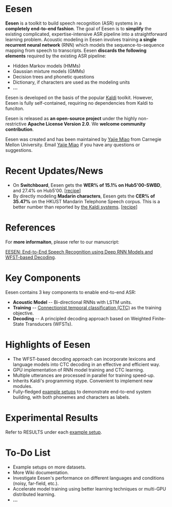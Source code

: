 # Eesen

**Eesen** is a toolkit to build speech recognition (ASR) systems in a **completely end-to-end fashion**. The goal of Eesen is to **simplify** the existing complicated, expertise-intensive ASR pipeline into a straightforward learning problem. Acoustic modeling in Eesen involves training **a single recurrent neural network** (RNN) which models the sequence-to-sequence mapping from speech to transcripts. Eesen **discards the following elements** required by the existing ASR pipeline:

* Hidden Markov models (HMMs)
* Gaussian mixture models (GMMs)
* Decision trees and phonetic questions
* Dictionary, if characters are used as the modeling units
* **...**

Eesen is developed on the basis of the popular [Kaldi](http://kaldi.sourceforge.net/) toolkit. However, Eesen is fully self-contained, requiring no dependencies from Kaldi to funciton. 

Eesen is released as **an open-source project** under the highly non-restrictive **Apache License Version 2.0**. We **welcome community contribution**.

Eesen was created and has been maintained by [Yajie Miao](http://www.cs.cmu.edu/~ymiao/) from Carnegie Mellon University. Email [Yajie Miao](mailto:yajiemiao@gmail.com) if you have any questions or suggestions. 

# Recent Updates/News

* On **Switchboard**, Eesen gets the **WER% of 15.1% on Hub5'00-SWBD**, and 27.4% on Hub5'00. [[recipe](https://github.com/yajiemiao/eesen/tree/master/asr_egs/swbd/v1)]
* By directly modeling **Madarin characters**, Eesen gets the **CER% of 35.47%** on the HKUST Mandarin Telephone Speech corpus. This is a better number than reported by [the Kaldi systems](https://github.com/kaldi-asr/kaldi/blob/master/egs/hkust/s5/RESULTS). [[recipe](https://github.com/yajiemiao/eesen/tree/master/asr_egs/hkust/v1)]

<!-- Refer to [here](https://github.com/yajiemiao/eesen/wiki/Updates) for the full list of updates. -->

# References

For **more informaiton**, please refer to our manuscript:

[EESEN: End-to-End Speech Recognition using Deep RNN Models and WFST-based Decoding](http://arxiv.org/abs/1507.08240). 

# Key Components

Eesen contains 3 key components to enable end-to-end ASR:
* **Acoustic Model** -- Bi-directional RNNs with LSTM units.
* **Training**       -- [Connectionist temporal classification (CTC)](http://www.machinelearning.org/proceedings/icml2006/047_Connectionist_Tempor.pdf) as the training objective.
* **Decoding**       -- A principled decoding approach based on Weighted Finite-State Transducers (WFSTs).  

# Highlights of Eesen

* The WFST-based decoding approach can incorporate lexicons and language models into CTC decoding in an effective and efficient way. 
* GPU implementation of RNN model training and CTC learning.
* Multiple utterances are processed in parallel for training speed-up.
* Inherits Kaldi's programming stype. Convenient to implement new modules. 
* Fully-fledged [example setups](https://github.com/yajiemiao/eesen/tree/master/asr_egs) to demonstrate end-to-end system building, with both phonemes and characters as labels.

# Experimental Results

Refer to RESULTS under each [example setup](https://github.com/yajiemiao/eesen/tree/master/asr_egs).

# To-Do List

* Example setups on more datasets.
* More Wiki documentation.
* Investigate Eesen's performance on different languages and conditions (noisy, far-field, etc.).
* Accelerate model training using better learning techniques or multi-GPU distributed learning.
* **...**

